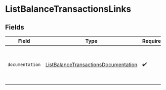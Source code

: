 # ListBalanceTransactionsLinks


## Fields

| Field                                                                                               | Type                                                                                                | Required                                                                                            | Description                                                                                         |
| --------------------------------------------------------------------------------------------------- | --------------------------------------------------------------------------------------------------- | --------------------------------------------------------------------------------------------------- | --------------------------------------------------------------------------------------------------- |
| `documentation`                                                                                     | [ListBalanceTransactionsDocumentation](../../models/errors/ListBalanceTransactionsDocumentation.md) | :heavy_check_mark:                                                                                  | The URL to the generic Mollie API error handling guide.                                             |